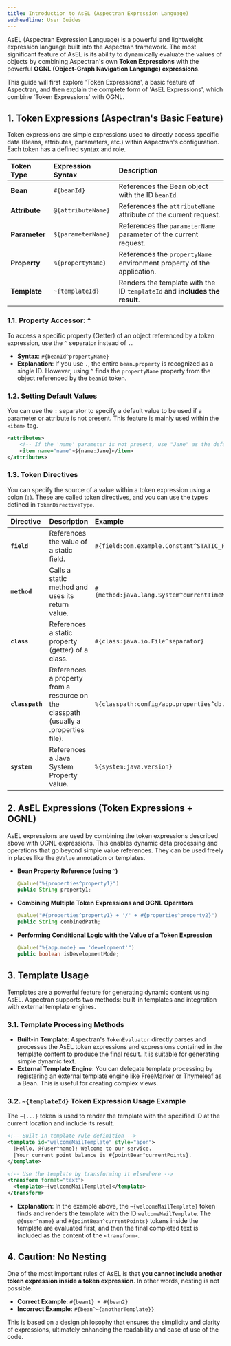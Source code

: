 ```yaml
---
title: Introduction to AsEL (Aspectran Expression Language)
subheadline: User Guides
---
```


AsEL (Aspectran Expression Language) is a powerful and lightweight expression language built into the Aspectran framework. The most significant feature of AsEL is its ability to dynamically evaluate the values of objects by combining Aspectran's own **Token Expressions** with the powerful **OGNL (Object-Graph Navigation Language) expressions**.

This guide will first explore 'Token Expressions', a basic feature of Aspectran, and then explain the complete form of 'AsEL Expressions', which combine 'Token Expressions' with OGNL.

## 1. Token Expressions (Aspectran's Basic Feature)

Token expressions are simple expressions used to directly access specific data (Beans, attributes, parameters, etc.) within Aspectran's configuration. Each token has a defined syntax and role.

| Token Type | Expression Syntax | Description |
| :--- | :--- | :--- |
| **Bean** | `#{beanId}` | References the Bean object with the ID `beanId`. |
| **Attribute** | `@{attributeName}` | References the `attributeName` attribute of the current request. |
| **Parameter** | `${parameterName}` | References the `parameterName` parameter of the current request. |
| **Property** | `%{propertyName}` | References the `propertyName` environment property of the application. |
| **Template** | `~{templateId}` | Renders the template with the ID `templateId` and **includes the result**. |

### 1.1. Property Accessor: `^`

To access a specific property (Getter) of an object referenced by a token expression, use the `^` separator instead of `.`.

*   **Syntax**: `#{beanId^propertyName}`
*   **Explanation**: If you use `.`, the entire `bean.property` is recognized as a single ID. However, using `^` finds the `propertyName` property from the object referenced by the `beanId` token.

### 1.2. Setting Default Values

You can use the `:` separator to specify a default value to be used if a parameter or attribute is not present. This feature is mainly used within the `<item>` tag.

```xml
<attributes>
    <!-- If the 'name' parameter is not present, use "Jane" as the default value -->
    <item name="name">${name:Jane}</item>
</attributes>
```

### 1.3. Token Directives

You can specify the source of a value within a token expression using a colon (`:`). These are called token directives, and you can use the types defined in `TokenDirectiveType`.

| Directive | Description | Example |
| :--- | :--- | :--- |
| **`field`** | References the value of a static field. | `#{field:com.example.Constant^STATIC_FIELD}` |
| **`method`** | Calls a static method and uses its return value. | `#{method:java.lang.System^currentTimeMillis}` |
| **`class`** | References a static property (getter) of a class. | `#{class:java.io.File^separator}` |
| **`classpath`** | References a property from a resource on the classpath (usually a .properties file). | `%{classpath:config/app.properties^db.url}` |
| **`system`** | References a Java System Property value. | `%{system:java.version}` |

## 2. AsEL Expressions (Token Expressions + OGNL)

AsEL expressions are used by combining the token expressions described above with OGNL expressions. This enables dynamic data processing and operations that go beyond simple value references. They can be used freely in places like the `@Value` annotation or templates.

*   **Bean Property Reference (using `^`)**
    ```java
    @Value("%{properties^property1}")
    public String property1;
    ```

*   **Combining Multiple Token Expressions and OGNL Operators**
    ```java
    @Value("#{properties^property1} + '/' + #{properties^property2}")
    public String combinedPath;
    ```

*   **Performing Conditional Logic with the Value of a Token Expression**
    ```java
    @Value("%{app.mode} == 'development'")
    public boolean isDevelopmentMode;
    ```

## 3. Template Usage

Templates are a powerful feature for generating dynamic content using AsEL. Aspectran supports two methods: built-in templates and integration with external template engines.

### 3.1. Template Processing Methods

*   **Built-in Template**: Aspectran's `TokenEvaluator` directly parses and processes the AsEL token expressions and expressions contained in the template content to produce the final result. It is suitable for generating simple dynamic text.
*   **External Template Engine**: You can delegate template processing by registering an external template engine like FreeMarker or Thymeleaf as a Bean. This is useful for creating complex views.

### 3.2. `~{templateId}` Token Expression Usage Example

The `~{...}` token is used to render the template with the specified ID at the current location and include its result.

```xml
<!-- Built-in template rule definition -->
<template id="welcomeMailTemplate" style="apon">
  |Hello, @{user^name}! Welcome to our service.
  |Your current point balance is #{pointBean^currentPoints}.
</template>

<!-- Use the template by transforming it elsewhere -->
<transform format="text">
  <template>~{welcomeMailTemplate}</template>
</transform>
```
*   **Explanation**: In the example above, the `~{welcomeMailTemplate}` token finds and renders the template with the ID `welcomeMailTemplate`. The `@{user^name}` and `#{pointBean^currentPoints}` tokens inside the template are evaluated first, and then the final completed text is included as the content of the `<transform>`.

## 4. Caution: No Nesting

One of the most important rules of AsEL is that **you cannot include another token expression inside a token expression**. In other words, nesting is not possible.

*   **Correct Example**: `#{bean1} + #{bean2}`
*   **Incorrect Example**: `#{bean^~{anotherTemplate}}`

This is based on a design philosophy that ensures the simplicity and clarity of expressions, ultimately enhancing the readability and ease of use of the code.
